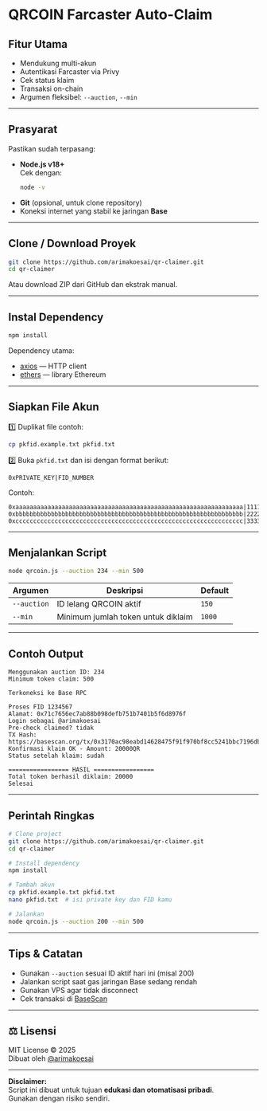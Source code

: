 # QRCOIN Farcaster Auto-Claim

## Fitur Utama

- Mendukung multi-akun
- Autentikasi Farcaster via Privy
- Cek status klaim
- Transaksi on-chain 
- Argumen fleksibel: `--auction`, `--min`

---

## Prasyarat

Pastikan sudah terpasang:

- **Node.js v18+**  
  Cek dengan:
  ```bash
  node -v
  ```
- **Git** (opsional, untuk clone repository)
- Koneksi internet yang stabil ke jaringan **Base**

---

## Clone / Download Proyek

```bash
git clone https://github.com/arimakoesai/qr-claimer.git
cd qr-claimer
```

Atau download ZIP dari GitHub dan ekstrak manual.

---

## Instal Dependency

```bash
npm install
```

Dependency utama:
- [axios](https://www.npmjs.com/package/axios) — HTTP client
- [ethers](https://www.npmjs.com/package/ethers) — library Ethereum

---

## Siapkan File Akun

1️⃣ Duplikat file contoh:
```bash
cp pkfid.example.txt pkfid.txt
```

2️⃣ Buka `pkfid.txt` dan isi dengan format berikut:
```
0xPRIVATE_KEY|FID_NUMBER
```

Contoh:
```
0xaaaaaaaaaaaaaaaaaaaaaaaaaaaaaaaaaaaaaaaaaaaaaaaaaaaaaaaaaaaaaaaa|1111111
0xbbbbbbbbbbbbbbbbbbbbbbbbbbbbbbbbbbbbbbbbbbbbbbbbbbbbbbbbbbbbbbbb|2222222
0xcccccccccccccccccccccccccccccccccccccccccccccccccccccccccccccccc|3333333
```

---

## Menjalankan Script

```bash
node qrcoin.js --auction 234 --min 500
```

| Argumen | Deskripsi | Default |
|----------|------------|----------|
| `--auction` | ID lelang QRCOIN aktif | `150` |
| `--min` | Minimum jumlah token untuk diklaim | `1000` |

---

## Contoh Output

```
Menggunakan auction ID: 234
Minimum token claim: 500

Terkoneksi ke Base RPC

Proses FID 1234567
Alamat: 0x71c7656ec7ab88b098defb751b7401b5f6d8976f
Login sebagai @arimakoesai
Pre-check claimed? tidak
TX Hash: https://basescan.org/tx/0x3170ac98eabd14628475f91f970bf8cc5241bbc7196dba904adc0cc9234706ba
Konfirmasi klaim OK - Amount: 20000QR
Status setelah klaim: sudah

================= HASIL =================
Total token berhasil diklaim: 20000
Selesai
```

---

## Perintah Ringkas

```bash
# Clone project
git clone https://github.com/arimakoesai/qr-claimer.git
cd qr-claimer

# Install dependency
npm install

# Tambah akun
cp pkfid.example.txt pkfid.txt
nano pkfid.txt  # isi private key dan FID kamu

# Jalankan
node qrcoin.js --auction 200 --min 500
```

---

## Tips & Catatan

- Gunakan `--auction` sesuai ID aktif hari ini (misal 200)
- Jalankan script saat gas jaringan Base sedang rendah
- Gunakan VPS agar tidak disconnect
- Cek transaksi di [BaseScan](https://basescan.org)

---

## ⚖️ Lisensi

MIT License © 2025  
Dibuat oleh [@arimakoesai](https://github.com/arimakoesai)

---

**Disclaimer:**  
Script ini dibuat untuk tujuan **edukasi dan otomatisasi pribadi**.  
Gunakan dengan risiko sendiri.
